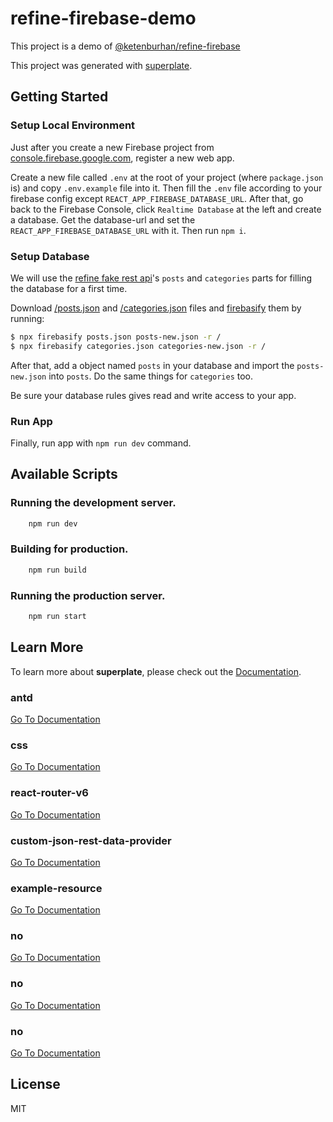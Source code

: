 # refine-firebase-demo

This project is a demo of [@ketenburhan/refine-firebase](https://github.com/ketenburhan/refine-firebase)

This project was generated with [superplate](https://github.com/pankod/superplate).

## Getting Started

### Setup Local Environment

Just after you create a new Firebase project from [console.firebase.google.com](https://console.firebase.google.com), register a new web app.

Create a new file called `.env` at the root of your project (where `package.json` is) and copy `.env.example` file into it. Then fill the `.env` file according to your firebase config except `REACT_APP_FIREBASE_DATABASE_URL`. After that, go back to the Firebase Console, click `Realtime Database` at the left and create a database. Get the database-url and set the `REACT_APP_FIREBASE_DATABASE_URL` with it. Then run `npm i`.

### Setup Database

We will use the [refine fake rest api](https://api.fake-rest.refine.dev/)'s `posts` and `categories` parts for filling the database for a first time.

Download [/posts.json](https://api.fake-rest.refine.dev/posts) and [/categories.json](https://api.fake-rest.refine.dev/categories) files and [firebasify](https://github.com/ketenburhan/firebasify) them by running:
```sh
$ npx firebasify posts.json posts-new.json -r /
$ npx firebasify categories.json categories-new.json -r /
```
After that, add a object named `posts` in your database and import the `posts-new.json` into `posts`. Do the same things for `categories` too.

Be sure your database rules gives read and write access to your app.

### Run App

Finally, run app with `npm run dev` command.

## Available Scripts

### Running the development server.

```bash
    npm run dev
```

### Building for production.

```bash
    npm run build
```

### Running the production server.

```bash
    npm run start
```

## Learn More

To learn more about **superplate**, please check out the [Documentation](https://github.com/pankod/superplate).


### **antd**



[Go To Documentation]()


### **css**



[Go To Documentation]()


### **react-router-v6**



[Go To Documentation]()


### **custom-json-rest-data-provider**



[Go To Documentation]()


### **example-resource**



[Go To Documentation]()


### **no**



[Go To Documentation]()


### **no**



[Go To Documentation]()


### **no**



[Go To Documentation]()



## License

MIT
